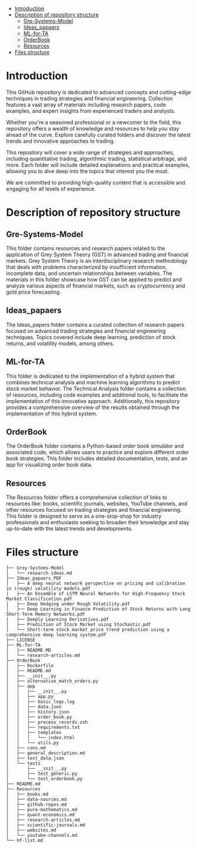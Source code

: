 <!-- TOC -->

- [Introduction](#introduction)
- [Description of repository structure](#description-of-repository-structure)
  - [Gre-Systems-Model](#gre-systems-model)
  - [Ideas\_papaers](#ideas_papaers)
  - [ML-for-TA](#ml-for-ta)
  - [OrderBook](#orderbook)
  - [Resources](#resources)
- [Files structure](#files-structure)

# Introduction

This GitHub repository is dedicated to advanced concepts and cutting-edge techniques in trading strategies and financial engineering. Collection features a vast array of materials including research papers, code examples, and expert insights from experienced traders and analysts.

Whether you're a seasoned professional or a newcomer to the field, this repository offers a wealth of knowledge and resources to help you stay ahead of the curve. Explore carefully curated folders and discover the latest trends and innovative approaches to trading.

This repository will cover a wide range of strategies and approaches, including quantitative trading, algorithmic trading, statistical arbitrage, and more. Each folder will include detailed explanations and practical examples, allowing you to dive deep into the topics that interest you the most.

We are committed to providing high-quality content that is accessible and engaging for all levels of experience.

# Description of repository structure

## Gre-Systems-Model

This folder contains resources and research papers related to the application of Grey System Theory (GST) in advanced trading and financial markets. Grey System Theory is an interdisciplinary research methodology that deals with problems characterized by insufficient information, incomplete data, and uncertain relationships between variables. The materials in this folder showcase how GST can be applied to predict and analyze various aspects of financial markets, such as cryptocurrency and gold price forecasting.

## Ideas_papaers

The Ideas_papers folder contains a curated collection of research papers focused on advanced trading strategies and financial engineering techniques. Topics covered include deep learning, prediction of stock returns, and volatility models, among others.

## ML-for-TA

This folder is dedicated to the implementation of a hybrid system that combines technical analysis and machine learning algorithms to predict stock market behavior. The Technical Analysis folder contains a collection of resources, including code examples and additional tools, to facilitate the implementation of this innovative approach. Additionally, this repository provides a comprehensive overview of the results obtained through the implementation of this hybrid system.

## OrderBook

The OrderBook folder contains a Python-based order book simulator and associated code, which allows users to practice and explore different order book strategies. This folder includes detailed documentation, tests, and an app for visualizing order book data.

## Resources

The Resources folder offers a comprehensive collection of links to resources like: books, scientific journals, websites, YouTube channels, and other resources focused on trading strategies and financial engineering. This folder is designed to serve as a one-stop-shop for industry professionals and enthusiasts seeking to broaden their knowledge and stay up-to-date with the latest trends and developments.


# Files structure

    ├── Grey-Systems-Model
    │   └── research-ideas.md
    ├── Ideas_papaers_PDF
    │   ├── A deep neural network perspective on pricing and calibration in (rough) volatility models.pdf
    │   ├── An Ensemble of LSTM Neural Networks for High-Frequency Stock Market Classification.pdf
    │   ├── Deep Hedging under Rough Volatility.pdf
    │   ├── Deep Learning in Finance Prediction of Stock Returns with Long Short-Term Memory Networks.pdf
    │   ├── Deeply Learning Derivatives.pdf
    │   ├── Prediction of Stock Market using Stochastic.pdf
    │   └── Short‑term stock market price trend prediction using a comprehensive deep learning system.pdf
    ├── LICENSE
    ├── ML-for-TA
    │   ├── README.MD
    │   └── research-articles.md
    ├── OrderBook
    │   ├── Dockerfile
    │   ├── README.md
    │   ├── __init__.py
    │   ├── alternative_match_orders.py
    │   ├── app
    │   │   ├── __init__.py
    │   │   ├── app.py
    │   │   ├── basic_logs.log
    │   │   ├── data.json
    │   │   ├── history.json
    │   │   ├── order_book.py
    │   │   ├── process_records.zsh
    │   │   ├── requirements.txt
    │   │   ├── templates
    │   │   │   └── index.html
    │   │   └── utils.py
    │   ├── cons.md
    │   ├── general_description.md
    │   ├── test_data.json
    │   └── tests
    │       ├── __init__.py
    │       ├── test_generic.py
    │       └── test_orderbook.py
    ├── README.md
    ├── Resources
    │   ├── books.md
    │   ├── data-sources.md
    │   ├── github-repos.md
    │   ├── pure-mathematics.md
    │   ├── quant-economics.md
    │   ├── research-articles.md
    │   ├── scientific-journals.md
    │   ├── websites.md
    │   └── youtube-channels.md
    └── hf-list.md